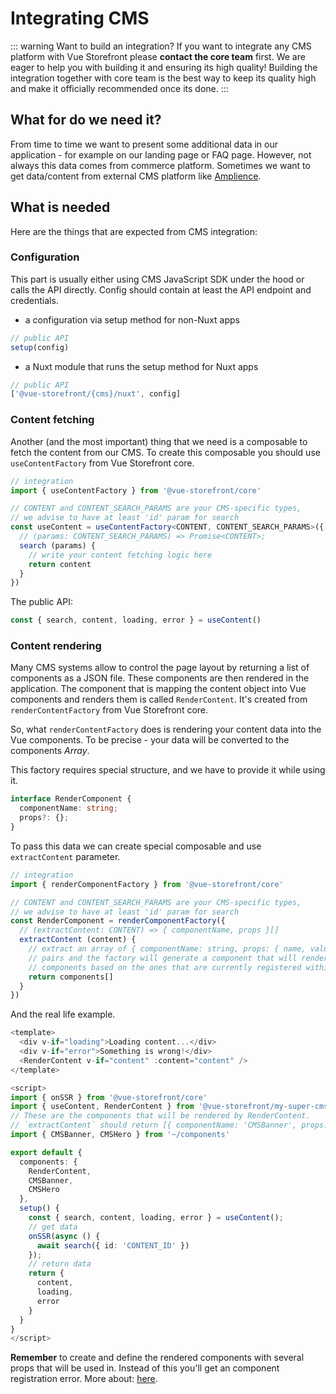 # Integrating CMS

::: warning Want to build an integration?
If you want to integrate any CMS platform with Vue Storefront please **contact the core team** first. We are eager to help you with building it and ensuring its high quality! Building the integration together with core team is the best way to keep its quality high and make it officially recommended once its done.
:::

## What for do we need it?

From time to time we want to present some additional data in our application - for example on our landing page or FAQ page. 
However, not always this data comes from commerce platform.
Sometimes we want to get data/content from external CMS platform like [Amplience](https://amplience.com/).

## What is needed
Here are the things that are expected from CMS integration:

### Configuration
This part is usually either using CMS JavaScript SDK under the hood or calls the API directly. Config should contain at least the API endpoint and credentials.

* a configuration via setup method for non-Nuxt apps

```typescript
// public API
setup(config)
```

* a Nuxt module that runs the setup method for Nuxt apps

```typescript
// public API
['@vue-storefront/{cms}/nuxt', config]
```

### Content fetching

Another (and the most important) thing that we need is a composable to fetch the content from our CMS. To create this composable you should use `useContentFactory` from Vue Storefront core.

```typescript
// integration
import { useContentFactory } from '@vue-storefront/core'

// CONTENT and CONTENT_SEARCH_PARAMS are your CMS-specific types, 
// we advise to have at least 'id' param for search
const useContent = useContentFactory<CONTENT, CONTENT_SEARCH_PARAMS>({
  // (params: CONTENT_SEARCH_PARAMS) => Promise<CONTENT>;
  search (params) { 
    // write your content fetching logic here
    return content
  }
}) 
```

The public API:

```typescript
const { search, content, loading, error } = useContent()
```

### Content rendering

Many CMS systems allow to control the page layout by returning a list of components as a JSON file. 
These components are then rendered in the application. 
The component that is mapping the content object into Vue components and renders them is called `RenderContent`.
It's created from `renderContentFactory` from Vue Storefront core.

So, what `renderContentFactory` does is rendering your content data into the Vue components.
To be precise - your data will be converted to the components *Array*. 

This factory requires special structure, and we have to provide it while using it.

```typescript
interface RenderComponent {
  componentName: string;
  props?: {};
}
```

To pass this data we can create special composable and use `extractContent` parameter.

```typescript
// integration
import { renderComponentFactory } from '@vue-storefront/core'

// CONTENT and CONTENT_SEARCH_PARAMS are your CMS-specific types, 
// we advise to have at least 'id' param for search
const RenderComponent = renderComponentFactory({
  // (extractContent: CONTENT) => { componentName, props }[]
  extractContent (content) { 
    // extract an array of { componentName: string, props: { name, value } } 
    // pairs and the factory will generate a component that will render these 
    // components based on the ones that are currently registered within application
    return components[]
  }
}) 
```

And the real life example.

```typescript
<template>
  <div v-if="loading">Loading content...</div>
  <div v-if="error">Something is wrong!</div>
  <RenderContent v-if="content" :content="content" />
</template>

<script>
import { onSSR } from '@vue-storefront/core'
import { useContent, RenderContent } from '@vue-storefront/my-super-cms'
// These are the components that will be rendered by RenderContent.
// `extractContent` should return [{ componentName: 'CMSBanner', props: { ... }}, { componentName: 'CMSHero', props: { ... }}]
import { CMSBanner, CMSHero } from '~/components'

export default {
  components: {
    RenderContent,
    CMSBanner,
    CMSHero
  },
  setup() {
    const { search, content, loading, error } = useContent();
    // get data
    onSSR(async () {
      await search({ id: 'CONTENT_ID' })
    });
    // return data
    return {
      content,
      loading,
      error
    }
  }
}
</script>
```

**Remember** to create and define the rendered components with several props that will be used in.
Instead of this you'll get an component registration error. 
More about: [here](https://vuejs.org/v2/guide/components-registration.html#Local-Registration).


